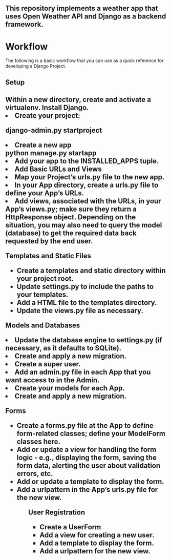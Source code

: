 <h2>This repository implements a weather app that uses Open Weather API and Django as a backend framework.</h2>


<h1>Workflow</h1>

The following is a basic workflow that you can use as a quick reference for developing a Django Project.

<h2>Setup<h2>
Within a new directory, create and activate a virtualenv.
Install Django.
  
<li>Create your project:  </li>
  
django-admin.py startproject  


<li>Create a new app</li>
 python manage.py startapp  

 
  
  <li>  Add your app to the INSTALLED_APPS tuple.</li>
  <li>Add Basic URLs and Views</li>
  <li>Map your Project’s urls.py file to the new app.</li>
  <li>In your App directory, create a urls.py file to define your App’s URLs.</li>
<li>Add views, associated with the URLs, in your App’s views.py; make sure they return a HttpResponse object. Depending on the situation, you may also need to query the model (database) to get the required data back requested by the end user.</li>
  
    
    
Templates and Static Files
  <ul>
    <li>Create a templates and static directory within your project root.</li>
    <li>Update settings.py to include the paths to your templates.</li>
    <li>Add a HTML file to the templates directory. </li>
    <li> Update the views.py file as necessary.</li>
  </ul>
  
  
 Models and Databases
  <li>Update the database engine to settings.py (if necessary, as it defaults to SQLite).</li>
  <li>Create and apply a new migration.</li>
  <li>Create a super user.</li>
  <li>Add an admin.py file in each App that you want access to in the Admin.</li>
  <li>Create your models for each App.</li>
  <li>Create and apply a new migration. </li>
  
  
 Forms
  <ul>
<li>Create a forms.py file at the App to define form-related classes; define your ModelForm classes here.</li>
<li>Add or update a view for handling the form logic - e.g., displaying the form, saving the form data, alerting the user about validation errors, etc.</li>
    <li>Add or update a template to display the form.</li>
    <li>Add a urlpattern in the App’s urls.py file for the new view.</li>
    <ul>
  
User Registration
  <ul>
    <li>Create a UserForm</li>
    <li>Add a view for creating a new user.</li>
    <li>Add a template to display the form.</li>
    <li>Add a urlpattern for the new view.</li>
    </ul>
  
 

